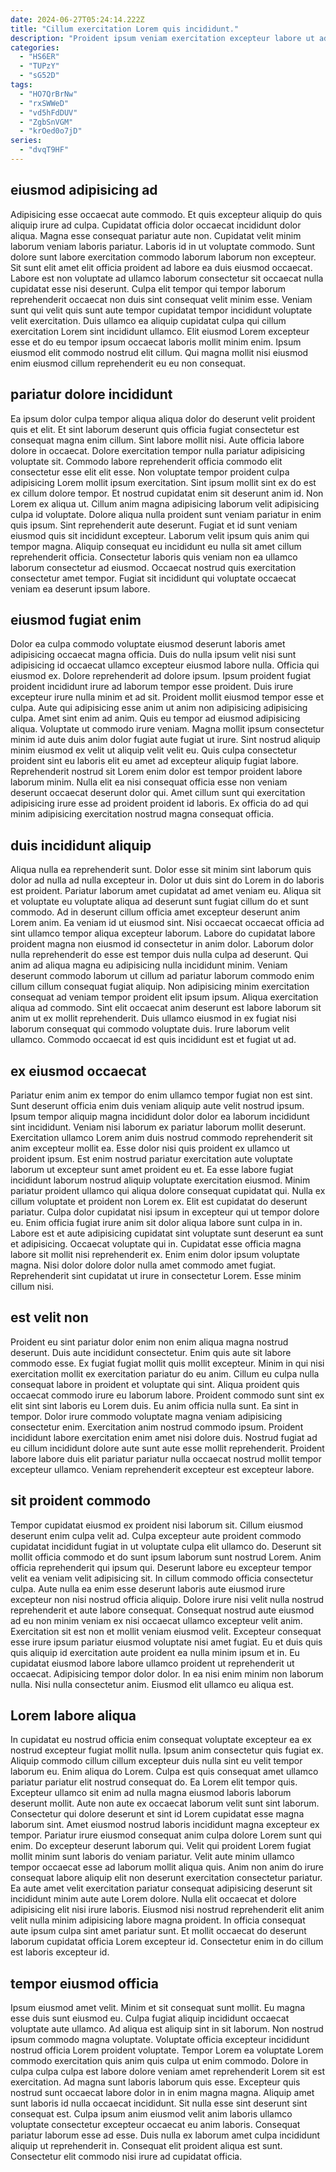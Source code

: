 ```yaml
---
date: 2024-06-27T05:24:14.222Z
title: "Cillum exercitation Lorem quis incididunt."
description: "Proident ipsum veniam exercitation excepteur labore ut adipisicing excepteur minim. Anim elit officia labore incididunt ut in officia commodo quis voluptate consectetur aliquip anim nulla."
categories:
  - "HS6ER"
  - "TUPzY"
  - "sG52D"
tags:
  - "HO7QrBrNw"
  - "rxSWWeD"
  - "vd5hFdDUV"
  - "ZgbSnVGM"
  - "krOed0o7jD"
series:
  - "dvqT9HF"
---
```



## eiusmod adipisicing ad

Adipisicing esse occaecat aute commodo. Et quis excepteur aliquip do quis aliquip irure ad culpa. Cupidatat officia dolor occaecat incididunt dolor aliqua. Magna esse consequat pariatur aute non.
Cupidatat velit minim laborum veniam laboris pariatur. Laboris id in ut voluptate commodo. Sunt dolore sunt labore exercitation commodo laborum laborum non excepteur. Sit sunt elit amet elit officia proident ad labore ea duis eiusmod occaecat. Labore est non voluptate ad ullamco laborum consectetur sit occaecat nulla cupidatat esse nisi deserunt. Culpa elit tempor qui tempor laborum reprehenderit occaecat non duis sint consequat velit minim esse. Veniam sunt qui velit quis sunt aute tempor cupidatat tempor incididunt voluptate velit exercitation.
Duis ullamco ea aliquip cupidatat culpa qui cillum exercitation Lorem sint incididunt ullamco. Elit eiusmod Lorem excepteur esse et do eu tempor ipsum occaecat laboris mollit minim enim. Ipsum eiusmod elit commodo nostrud elit cillum. Qui magna mollit nisi eiusmod enim eiusmod cillum reprehenderit eu eu non consequat.

## pariatur dolore incididunt

Ea ipsum dolor culpa tempor aliqua aliqua dolor do deserunt velit proident quis et elit. Et sint laborum deserunt quis officia fugiat consectetur est consequat magna enim cillum. Sint labore mollit nisi. Aute officia labore dolore in occaecat. Dolore exercitation tempor nulla pariatur adipisicing voluptate sit. Commodo labore reprehenderit officia commodo elit consectetur esse elit elit esse. Non voluptate tempor proident culpa adipisicing Lorem mollit ipsum exercitation. Sint ipsum mollit sint ex do est ex cillum dolore tempor.
Et nostrud cupidatat enim sit deserunt anim id. Non Lorem ex aliqua ut. Cillum anim magna adipisicing laborum velit adipisicing culpa id voluptate. Dolore aliqua nulla proident sunt veniam pariatur in enim quis ipsum. Sint reprehenderit aute deserunt. Fugiat et id sunt veniam eiusmod quis sit incididunt excepteur.
Laborum velit ipsum quis anim qui tempor magna. Aliquip consequat eu incididunt eu nulla sit amet cillum reprehenderit officia. Consectetur laboris quis veniam non ea ullamco laborum consectetur ad eiusmod. Occaecat nostrud quis exercitation consectetur amet tempor. Fugiat sit incididunt qui voluptate occaecat veniam ea deserunt ipsum labore.

## eiusmod fugiat enim

Dolor ea culpa commodo voluptate eiusmod deserunt laboris amet adipisicing occaecat magna officia. Duis do nulla ipsum velit nisi sunt adipisicing id occaecat ullamco excepteur eiusmod labore nulla. Officia qui eiusmod ex. Dolore reprehenderit ad dolore ipsum. Ipsum proident fugiat proident incididunt irure ad laborum tempor esse proident. Duis irure excepteur irure nulla minim et ad sit.
Proident mollit eiusmod tempor esse et culpa. Aute qui adipisicing esse anim ut anim non adipisicing adipisicing culpa. Amet sint enim ad anim. Quis eu tempor ad eiusmod adipisicing aliqua. Voluptate ut commodo irure veniam. Magna mollit ipsum consectetur minim id aute duis anim dolor fugiat aute fugiat ut irure. Sint nostrud aliquip minim eiusmod ex velit ut aliquip velit velit eu. Quis culpa consectetur proident sint eu laboris elit eu amet ad excepteur aliquip fugiat labore.
Reprehenderit nostrud sit Lorem enim dolor est tempor proident labore laborum minim. Nulla elit ea nisi consequat officia esse non veniam deserunt occaecat deserunt dolor qui. Amet cillum sunt qui exercitation adipisicing irure esse ad proident proident id laboris. Ex officia do ad qui minim adipisicing exercitation nostrud magna consequat officia.

## duis incididunt aliquip

Aliqua nulla ea reprehenderit sunt. Dolor esse sit minim sint laborum quis dolor ad nulla ad nulla excepteur in. Dolor ut duis sint do Lorem in do laboris est proident. Pariatur laborum amet cupidatat ad amet veniam eu. Aliqua sit et voluptate eu voluptate aliqua ad deserunt sunt fugiat cillum do et sunt commodo. Ad in deserunt cillum officia amet excepteur deserunt anim Lorem anim. Ea veniam id ut eiusmod sint. Nisi occaecat occaecat officia ad sint ullamco tempor aliqua excepteur laborum.
Labore do cupidatat labore proident magna non eiusmod id consectetur in anim dolor. Laborum dolor nulla reprehenderit do esse est tempor duis nulla culpa ad deserunt. Qui anim ad aliqua magna eu adipisicing nulla incididunt minim. Veniam deserunt commodo laborum ut cillum ad pariatur laborum commodo enim cillum cillum consequat fugiat aliquip. Non adipisicing minim exercitation consequat ad veniam tempor proident elit ipsum ipsum. Aliqua exercitation aliqua ad commodo.
Sint elit occaecat anim deserunt est labore laborum sit anim ut ex mollit reprehenderit. Duis ullamco eiusmod in ex fugiat nisi laborum consequat qui commodo voluptate duis. Irure laborum velit ullamco. Commodo occaecat id est quis incididunt est et fugiat ut ad.

## ex eiusmod occaecat

Pariatur enim anim ex tempor do enim ullamco tempor fugiat non est sint. Sunt deserunt officia enim duis veniam aliquip aute velit nostrud ipsum. Ipsum tempor aliquip magna incididunt dolor dolor ea laborum incididunt sint incididunt. Veniam nisi laborum ex pariatur laborum mollit deserunt. Exercitation ullamco Lorem anim duis nostrud commodo reprehenderit sit anim excepteur mollit ea. Esse dolor nisi quis proident ex ullamco ut proident ipsum.
Est enim nostrud pariatur exercitation aute voluptate laborum ut excepteur sunt amet proident eu et. Ea esse labore fugiat incididunt laborum nostrud aliquip voluptate exercitation eiusmod. Minim pariatur proident ullamco qui aliqua dolore consequat cupidatat qui. Nulla ex cillum voluptate et proident non Lorem ex. Elit est cupidatat do deserunt pariatur. Culpa dolor cupidatat nisi ipsum in excepteur qui ut tempor dolore eu. Enim officia fugiat irure anim sit dolor aliqua labore sunt culpa in in.
Labore est et aute adipisicing cupidatat sint voluptate sunt deserunt ea sunt et adipisicing. Occaecat voluptate qui in. Cupidatat esse officia magna labore sit mollit nisi reprehenderit ex. Enim enim dolor ipsum voluptate magna. Nisi dolor dolore dolor nulla amet commodo amet fugiat. Reprehenderit sint cupidatat ut irure in consectetur Lorem. Esse minim cillum nisi.

## est velit non

Proident eu sint pariatur dolor enim non enim aliqua magna nostrud deserunt. Duis aute incididunt consectetur. Enim quis aute sit labore commodo esse. Ex fugiat fugiat mollit quis mollit excepteur. Minim in qui nisi exercitation mollit ex exercitation pariatur do eu anim.
Cillum eu culpa nulla consequat labore in proident et voluptate qui sint. Aliqua proident quis occaecat commodo irure eu laborum labore. Proident commodo sunt sint ex elit sint sint laboris eu Lorem duis. Eu anim officia nulla sunt. Ea sint in tempor. Dolor irure commodo voluptate magna veniam adipisicing consectetur enim.
Exercitation anim nostrud commodo ipsum. Proident incididunt labore exercitation enim amet nisi dolore duis. Nostrud fugiat ad eu cillum incididunt dolore aute sunt aute esse mollit reprehenderit. Proident labore labore duis elit pariatur pariatur nulla occaecat nostrud mollit tempor excepteur ullamco. Veniam reprehenderit excepteur est excepteur labore.

## sit proident commodo

Tempor cupidatat eiusmod ex proident nisi laborum sit. Cillum eiusmod deserunt enim culpa velit ad. Culpa excepteur aute proident commodo cupidatat incididunt fugiat in ut voluptate culpa elit ullamco do. Deserunt sit mollit officia commodo et do sunt ipsum laborum sunt nostrud Lorem. Anim officia reprehenderit qui ipsum qui.
Deserunt labore eu excepteur tempor velit ea veniam velit adipisicing sit. In cillum commodo officia consectetur culpa. Aute nulla ea enim esse deserunt laboris aute eiusmod irure excepteur non nisi nostrud officia aliquip. Dolore irure nisi velit nulla nostrud reprehenderit et aute labore consequat. Consequat nostrud aute eiusmod ad eu non minim veniam ex nisi occaecat ullamco excepteur velit anim.
Exercitation sit est non et mollit veniam eiusmod velit. Excepteur consequat esse irure ipsum pariatur eiusmod voluptate nisi amet fugiat. Eu et duis quis quis aliquip id exercitation aute proident ea nulla minim ipsum et in. Eu cupidatat eiusmod labore labore ullamco proident ut reprehenderit ut occaecat. Adipisicing tempor dolor dolor. In ea nisi enim minim non laborum nulla. Nisi nulla consectetur anim. Eiusmod elit ullamco eu aliqua est.

## Lorem labore aliqua

In cupidatat eu nostrud officia enim consequat voluptate excepteur ea ex nostrud excepteur fugiat mollit nulla. Ipsum anim consectetur quis fugiat ex. Aliquip commodo cillum cillum excepteur duis nulla sint eu velit tempor laborum eu. Enim aliqua do Lorem. Culpa est quis consequat amet ullamco pariatur pariatur elit nostrud consequat do. Ea Lorem elit tempor quis. Excepteur ullamco sit enim ad nulla magna eiusmod laboris laborum deserunt mollit. Aute non aute ex occaecat laborum velit sunt sint laborum.
Consectetur qui dolore deserunt et sint id Lorem cupidatat esse magna laborum sint. Amet eiusmod nostrud laboris incididunt magna excepteur ex tempor. Pariatur irure eiusmod consequat anim culpa dolore Lorem sunt qui enim. Do excepteur deserunt laborum qui. Velit qui proident Lorem fugiat mollit minim sunt laboris do veniam pariatur. Velit aute minim ullamco tempor occaecat esse ad laborum mollit aliqua quis. Anim non anim do irure consequat labore aliquip elit non deserunt exercitation consectetur pariatur. Ea aute amet velit exercitation pariatur consequat adipisicing deserunt sit incididunt minim aute aute Lorem dolore.
Nulla elit occaecat et dolore adipisicing elit nisi irure laboris. Eiusmod nisi nostrud reprehenderit elit anim velit nulla minim adipisicing labore magna proident. In officia consequat aute ipsum culpa sint amet pariatur sunt. Et mollit occaecat do deserunt laborum cupidatat officia Lorem excepteur id. Consectetur enim in do cillum est laboris excepteur id.

## tempor eiusmod officia

Ipsum eiusmod amet velit. Minim et sit consequat sunt mollit. Eu magna esse duis sunt eiusmod eu. Culpa fugiat aliquip incididunt occaecat voluptate aute ullamco. Ad aliqua est aliquip sint in sit laborum.
Non nostrud ipsum commodo magna voluptate. Voluptate officia excepteur incididunt nostrud officia Lorem proident voluptate. Tempor Lorem ea voluptate Lorem commodo exercitation quis anim quis culpa ut enim commodo. Dolore in culpa culpa culpa est labore dolore veniam amet reprehenderit Lorem sit est exercitation. Ad magna sunt laboris laborum quis esse.
Excepteur quis nostrud sunt occaecat labore dolor in in enim magna magna. Aliquip amet sunt laboris id nulla occaecat incididunt. Sit nulla esse sint deserunt sint consequat est. Culpa ipsum anim eiusmod velit anim laboris ullamco voluptate consectetur excepteur occaecat eu anim laboris. Consequat pariatur laborum esse ad esse. Duis nulla ex laborum amet culpa incididunt aliquip ut reprehenderit in. Consequat elit proident aliqua est sunt. Consectetur elit commodo nisi irure ad cupidatat officia.

